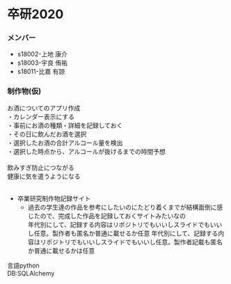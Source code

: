# 卒研2020

### メンバー

* s18002-上地 康介
* s18003-宇良 侑祐
* s18011-比嘉 有諒

### 制作物(仮)
お酒についてのアプリ作成
<br>
・カレンダー表示にする
<br>
・事前にお酒の種類・詳細を記録しておく
<br>
・その日に飲んだお酒を選択<br>
・選択したお酒の合計アルコール量を検出<br>
・選択した時点から、アルコールが抜けるまでの時間予想<br>
<br>
飲みすぎ防止につながる<br>
健康に気を遣うようになる<br>
<br>

* 卒業研究制作物記録サイト  
  * 過去の学生達の作品を参考にしたいのにたどり着くまでが結構面倒に感じたので、完成した作品を記録しておくサイトみたいなの  
  年代別にして、記録する内容はリポジトリでもいいしスライドでもいいし任意。製作者も匿名か普通に載せるか任意
  年代別にして、記録する内容はリポジトリでもいいしスライドでもいいし任意。製作者記載も匿名か普通に載せるかは任意

言語python
<br>
DB:SQLAlchemy
